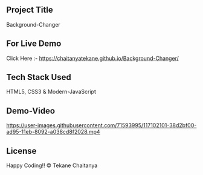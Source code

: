 ## Project Title
Background-Changer

## For Live Demo 
Click Here :- https://chaitanyatekane.github.io/Background-Changer/

## Tech Stack Used 
HTML5, CSS3 & Modern-JavaScript

## Demo-Video
https://user-images.githubusercontent.com/71593995/117102101-38d2bf00-ad95-11eb-8092-a038cd8f2028.mp4

## License
Happy Coding!! 
© Tekane Chaitanya
